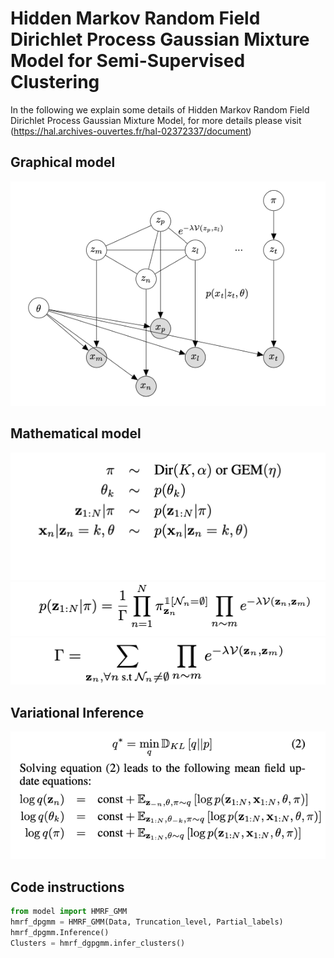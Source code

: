 # Hidden Markov Random Field Dirichlet Process Gaussian Mixture Model for Semi-Supervised Clustering

In the following we explain some details of Hidden Markov Random Field Dirichlet Process Gaussian Mixture Model, for more details please visit (https://hal.archives-ouvertes.fr/hal-02372337/document)
## Graphical model

![alt text](images/hmrfdpgmm.png?raw=true)

## Mathematical model

![alt text](images/math1.png?raw=true)
![alt text](images/math2.png?raw=true)
![alt text](images/math3.png?raw=true)

## Variational Inference

![alt text](images/var2.png?raw=true)

## Code instructions

```python
from model import HMRF_GMM
hmrf_dpgmm = HMRF_GMM(Data, Truncation_level, Partial_labels)
hmrf_dpgmm.Inference()
Clusters = hmrf_dgpgmm.infer_clusters()
```
